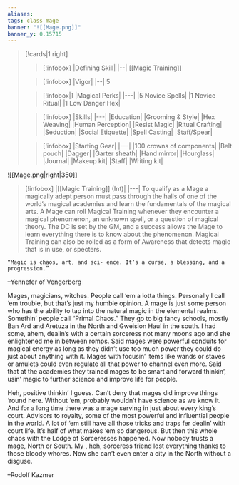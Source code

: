 ```yaml
---
aliases: 
tags: class mage
banner: "![[Mage.png]]"
banner_y: 0.15715
---
```

>[!cards|1 right] 
>> [!infobox] 
>> |Defining Skill|
>> |--|
>> [[Magic Training]] 
>
>> [!infobox] 
>> |Vigor|
>> |--|
>> 5
>
>> [!infobox|]
>> |Magical Perks|
>> |---|
>>|5 Novice Spells|
|1 Novice Ritual|
|1 Low Danger Hex|
>
>> [!infobox]
>>|Skills|
>>|---|
|Education|
|Grooming & Style|
|Hex Weaving|
|Human Perception|
|Resist Magic|
|Ritual Crafting|
|Seduction|
|Social Etiquette|
|Spell Casting|
|Staff/Spear|
>
>>[!infobox]
>>|Starting Gear|
>>|---|
>>|100 crowns of components|
|Belt pouch|
|Dagger|
|Garter sheath|
|Hand mirror|
|Hourglass|
|Journal|
|Makeup kit|
|Staff|
|Writing kit|


![[Mage.png|right|350]]

>[!infobox] 
> |[[Magic Training]] (Int)| 
> |---|
> To qualify as a Mage a magically adept person must pass through the halls of one of the world’s magical academies and learn the fundamentals of the magical arts. A Mage can roll Magical Training whenever they encounter a magical phenomenon, an unknown spell, or a question of magical theory. The DC is set by the GM, and a success allows the Mage to learn everything there is to know about the phenomenon. Magical Training can also be rolled as a form of Awareness that detects magic that is in use, or specters.

```ad-quote 
“Magic is chaos, art, and sci- ence. It’s a curse, a blessing, and a progression.”
```
–Yennefer of Vengerberg

Mages, magicians, witches. People call ‘em a lotta things. Personally I call ‘em trouble, but that’s just my humble opinion. A mage is just some person who has the ability to tap into the natural magic in the elemental realms. Somethin’ people call “Primal Chaos.” They go to big fancy schools, mostly Ban Ard and Aretuza in the North and Gweision Haul in the south. I had some, ahem, dealin’s with a certain sorceress not many moons ago and she enlightened me in between romps. Said mages were powerful conduits for magical energy as long as they didn’t use too much power they could do just about anything with it. Mages with focusin’ items like wands or staves or amulets could even regulate all that power to channel even more. Said that at the academies they trained mages to be smart and forward thinkin’, usin’ magic to further science and improve life for people.

Heh, positive thinkin’ I guess. Can’t deny that mages did improve things ‘round here. Without ‘em, probably wouldn’t have science as we know it. And for a long time there was a mage serving in just about every king’s court. Advisors to royalty, some of the most powerful and influential people in the world. A lot of ‘em still have all those tricks and traps fer dealin’ with court life. It’s half of what makes ‘em so dangerous. But then this whole chaos with the Lodge of Sorceresses happened. Now nobody trusts a mage, North or South. My , heh, sorceress friend lost everything thanks to those bloody whores. Now she can’t even enter a city in the North without a disguse.

–Rodolf Kazmer